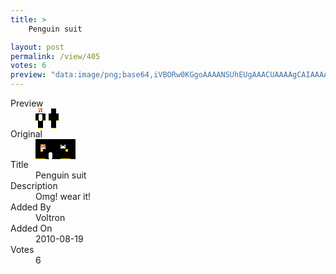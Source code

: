 ```yaml
---
title: >
    Penguin suit 

layout: post
permalink: /view/405
votes: 6
preview: "data:image/png;base64,iVBORw0KGgoAAAANSUhEUgAAACUAAAAgCAIAAAAaMSbnAAAABnRSTlMA/wD/AP5AXyvrAAABEElEQVRIie2WQQrCMBBF/0gvYEFBpHvX1iO4EVzoJTyFS6Fn0EvUA3iEZO9eRNCFN3BcRGmaNjWFiCD5ZJFJZ/pmOiUJMT/w1mE9BNC9XZR57w3UZLo5w0FEndp1HUG6ARAASAlA7iYA0i2rEF88MD+0wWIFZmYhWIjCLPlYhy0P3cfMKJnl8TxT83ieJbPcpbIWMupjIUCk6ntNvNZX6R/hmu/7SQLgejr1lwswPPav7n+pC/HFi0pPpKx/Uzp24Tnl1DbA6JOtJpui6hJz8fWIWifULDM7HVY1/fO+rcALvMArFPGxMGgEIqruL7qPISP8s0/psHC5ENjlEv7v/Qu8wAu83/FK97OGfdJFLuFP6lf3r/Wtz94AAAAASUVORK5CYII="
---
```

<dl class="side-by-side">
<dt>Preview</dt>
<dd>
    <img class="preview" src="data:image/png;base64,iVBORw0KGgoAAAANSUhEUgAAACUAAAAgCAIAAAAaMSbnAAAABnRSTlMA/wD/AP5AXyvrAAABEElEQVRIie2WQQrCMBBF/0gvYEFBpHvX1iO4EVzoJTyFS6Fn0EvUA3iEZO9eRNCFN3BcRGmaNjWFiCD5ZJFJZ/pmOiUJMT/w1mE9BNC9XZR57w3UZLo5w0FEndp1HUG6ARAASAlA7iYA0i2rEF88MD+0wWIFZmYhWIjCLPlYhy0P3cfMKJnl8TxT83ieJbPcpbIWMupjIUCk6ntNvNZX6R/hmu/7SQLgejr1lwswPPav7n+pC/HFi0pPpKx/Uzp24Tnl1DbA6JOtJpui6hJz8fWIWifULDM7HVY1/fO+rcALvMArFPGxMGgEIqruL7qPISP8s0/psHC5ENjlEv7v/Qu8wAu83/FK97OGfdJFLuFP6lf3r/Wtz94AAAAASUVORK5CYII=">
</dd>
<dt>Original</dt>
<dd>
    <img class="preview" src="data:image/png;base64,iVBORw0KGgoAAAANSUhEUgAAAEAAAAAgCAYAAACinX6EAAAAyUlEQVR42u3XwQ3CMAyFYXcEjszEHizBnXU6ACtkAFZgioAjuYLQIJBig8gf6SmRT/HXqklFRPLgAQAAAAAAAAAAGjkdtiVpL0usphkCQJvOKZXUEN4btPFuvTuANWsANUQEwP3cqrkBaLOXec6b3XFpXtda03UUgDyPOIDS6DStr2MAVkccwG2yJ25vhNbGAXiRqI9ga/w9wNePwXx+zK810GF/AAAAAD9D/sfXUACOZzYAAAAAAAAAAABAv9R36U/jfRP02p/lCsQs28deEuNFAAAAAElFTkSuQmCC">
</dd>
<dt>Title</dt>
<dd>Penguin suit </dd>
<dt>Description</dt>
<dd>Omg! wear it!</dd>
<dt>Added By</dt>
<dd>Voltron</dd>
<dt>Added On</dt>
<dd>2010-08-19</dd>
<dt>Votes</dt>
<dd>6</dd>
</dl>
